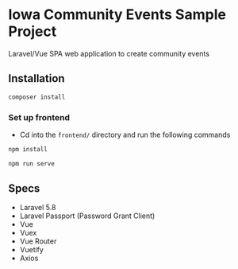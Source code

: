 # Iowa Community Events Sample Project

Laravel/Vue SPA web application to create community events

## Installation

```bash 
composer install
```
### Set up frontend

- Cd into the `frontend/` directory and run the following commands

```bash
npm install

npm run serve
```

## Specs
- Laravel 5.8
- Laravel Passport (Password Grant Client)
- Vue
- Vuex
- Vue Router
- Vuetify
- Axios
